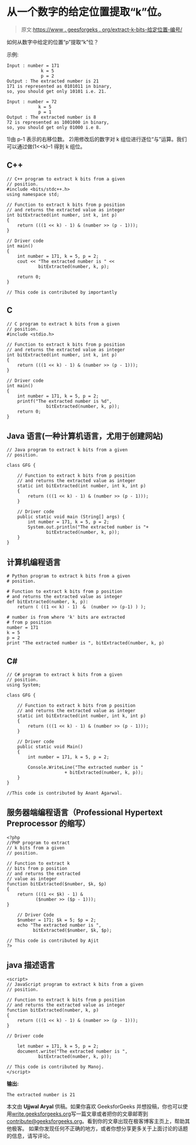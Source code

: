 # 从一个数字的给定位置提取“k”位。

> 原文:[https://www . geesforgeks . org/extract-k-bits-给定位置-编号/](https://www.geeksforgeeks.org/extract-k-bits-given-position-number/)

如何从数字中给定的位置“p”提取“k”位？

示例:

```
Input : number = 171
             k = 5 
             p = 2
Output : The extracted number is 21
171 is represented as 0101011 in binary,
so, you should get only 10101 i.e. 21.

Input : number = 72
            k = 5 
            p = 1
Output : The extracted number is 8
72 is represented as 1001000 in binary,
so, you should get only 01000 i.e 8.

```

1)由 p-1 表示的右移位数。
2)用修改后的数字对 k 组位进行逐位“与”运算。我们可以通过做(1<<k)–1 得到 k 组位。

## C++

```
// C++ program to extract k bits from a given
// position.
#include <bits/stdc++.h>
using namespace std;

// Function to extract k bits from p position
// and returns the extracted value as integer
int bitExtracted(int number, int k, int p)
{
    return (((1 << k) - 1) & (number >> (p - 1)));
}

// Driver code
int main()
{
    int number = 171, k = 5, p = 2;
    cout << "The extracted number is " <<
            bitExtracted(number, k, p);

    return 0;
}

// This code is contributed by importantly
```

## C

```
// C program to extract k bits from a given
// position.
#include <stdio.h>

// Function to extract k bits from p position
// and returns the extracted value as integer
int bitExtracted(int number, int k, int p)
{
    return (((1 << k) - 1) & (number >> (p - 1)));
}

// Driver code
int main()
{
    int number = 171, k = 5, p = 2;
    printf("The extracted number is %d",
               bitExtracted(number, k, p));
    return 0;
}
```

## Java 语言(一种计算机语言，尤用于创建网站)

```
// Java program to extract k bits from a given
// position.

class GFG {

    // Function to extract k bits from p position
    // and returns the extracted value as integer
    static int bitExtracted(int number, int k, int p)
    {
        return (((1 << k) - 1) & (number >> (p - 1)));
    }

    // Driver code
    public static void main (String[] args) {
        int number = 171, k = 5, p = 2;
        System.out.println("The extracted number is "+
               bitExtracted(number, k, p));
    }
}
```

## 计算机编程语言

```
# Python program to extract k bits from a given
# position.

# Function to extract k bits from p position
# and returns the extracted value as integer
def bitExtracted(number, k, p):  
    return ( ((1 << k) - 1)  &  (number >> (p-1) ) );

# number is from where 'k' bits are extracted
# from p position
number = 171
k = 5
p = 2
print "The extracted number is ", bitExtracted(number, k, p)
```

## C#

```
// C# program to extract k bits from a given
// position.
using System;

class GFG {

    // Function to extract k bits from p position
    // and returns the extracted value as integer
    static int bitExtracted(int number, int k, int p)
    {
        return (((1 << k) - 1) & (number >> (p - 1)));
    }

    // Driver code
    public static void Main()
    {
        int number = 171, k = 5, p = 2;

        Console.WriteLine("The extracted number is "
                      + bitExtracted(number, k, p));
    }
}

//This code is contributed by Anant Agarwal.
```

## 服务器端编程语言（Professional Hypertext Preprocessor 的缩写）

```
<?php
//PHP program to extract
// k bits from a given
// position.

// Function to extract k
// bits from p position
// and returns the extracted
// value as integer
function bitExtracted($number, $k, $p)
{
    return (((1 << $k) - 1) &
           ($number >> ($p - 1)));
}

    // Driver Code
    $number = 171; $k = 5; $p = 2;
    echo "The extracted number is ",
          bitExtracted($number, $k, $p);

// This code is contributed by Ajit
?>
```

## java 描述语言

```
<script>
// JavaScript program to extract k bits from a given
// position.

// Function to extract k bits from p position
// and returns the extracted value as integer
function bitExtracted(number, k, p)
{
    return (((1 << k) - 1) & (number >> (p - 1)));
}

// Driver code

    let number = 171, k = 5, p = 2;
    document.write("The extracted number is ",
            bitExtracted(number, k, p));

// This code is contributed by Manoj.
</script>
```

**输出:**

```
The extracted number is 21
```

本文由 **Ujjwal Aryal** 供稿。如果你喜欢 GeeksforGeeks 并想投稿，你也可以使用[write.geeksforgeeks.org](https://write.geeksforgeeks.org)写一篇文章或者把你的文章邮寄到 contribute@geeksforgeeks.org。看到你的文章出现在极客博客主页上，帮助其他极客。
如果你发现任何不正确的地方，或者你想分享更多关于上面讨论的话题的信息，请写评论。